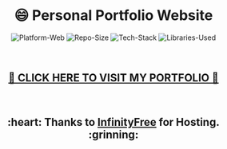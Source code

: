 <h1 align="center">😄 Personal Portfolio Website</h1>

<p align="center">
	<img src="https://img.shields.io/badge/Platform-Web-brightgreen" alt="Platform-Web">
	<img src="https://img.shields.io/badge/Repo%20Size-1%20MB-blue" alt="Repo-Size">
  <img src="https://img.shields.io/badge/Tech%20Stack-HTML%2C%20CSS%2C%20JavaScript%2C%20PHP%20%2B%20MySQL-%23b92e34" alt="Tech-Stack">
  <img src="https://img.shields.io/badge/Library-Typed.js%2C%20Particles.js-orange" alt="Libraries-Used">
</p><br>


<h2 align="center"><a href="http://himankash.epizy.com">🚀 CLICK HERE TO VISIT MY PORTFOLIO 🚀</a></h2><br>


<h2 align="center">:heart: Thanks to <a href="https://infinityfree.net/">InfinityFree</a> for Hosting. :grinning: </h2>
